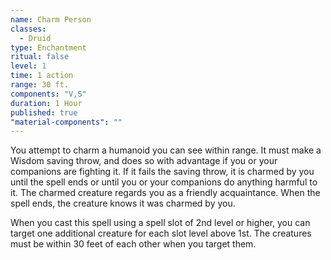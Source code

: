 ```yaml
---
name: Charm Person
classes:
  - Druid
type: Enchantment
ritual: false
level: 1
time: 1 action
range: 30 ft.
components: "V,S"
duration: 1 Hour
published: true
"material-components": ""
---
```


You attempt to charm a humanoid you can see within range. It must make a Wisdom saving throw, and does so with advantage if you or your companions are fighting it. If it fails the saving throw, it is charmed by you until the spell ends or until you or your companions do anything harmful to it. The charmed creature regards you as a friendly acquaintance. When the spell ends, the creature knows it was charmed by you.

When you cast this spell using a spell slot of 2nd level or higher, you can target one additional creature for each slot level above 1st. The creatures must be within 30 feet of each other when you target them.
